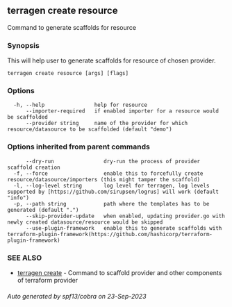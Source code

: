 ## terragen create resource

Command to generate scaffolds for resource

### Synopsis

This will help user to generate scaffolds for resource of chosen provider.

```
terragen create resource [args] [flags]
```

### Options

```
  -h, --help                help for resource
      --importer-required   if enabled importer for a resource would be scaffolded
      --provider string     name of the provider for which resource/datasource to be scaffolded (default "demo")
```

### Options inherited from parent commands

```
      --dry-run                dry-run the process of provider scaffold creation
  -f, --force                  enable this to forcefully create resource/datasource/importers (this might tamper the scaffold)
  -l, --log-level string       log level for terragen, log levels supported by [https://github.com/sirupsen/logrus] will work (default "info")
  -p, --path string            path where the templates has to be generated (default ".")
      --skip-provider-update   when enabled, updating provider.go with newly created datasource/resource would be skipped
      --use-plugin-framework   enable this to generate scaffolds with terraform-plugin-framework(https://github.com/hashicorp/terraform-plugin-framework)
```

### SEE ALSO

* [terragen create](terragen_create.md)	 - Command to scaffold provider and other components of terraform provider

###### Auto generated by spf13/cobra on 23-Sep-2023
